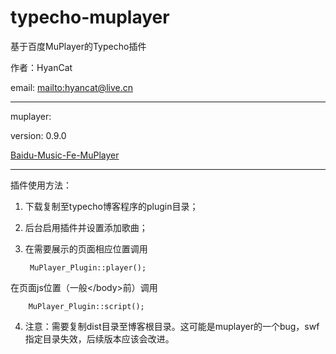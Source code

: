 typecho-muplayer
================

基于百度MuPlayer的Typecho插件

作者：HyanCat

email: <mailto:hyancat@live.cn>

---
muplayer:

version: 0.9.0

[Baidu-Music-Fe-MuPlayer](https://github.com/Baidu-Music-FE/muplayer)

---
插件使用方法：

1. 下载复制至typecho博客程序的plugin目录；
2. 后台启用插件并设置添加歌曲；
3. 在需要展示的页面相应位置调用

 		MuPlayer_Plugin::player();
在页面js位置（一般\</body>前）调用

		MuPlayer_Plugin::script();
4. 注意：需要复制dist目录至博客根目录。这可能是muplayer的一个bug，swf指定目录失效，后续版本应该会改进。


